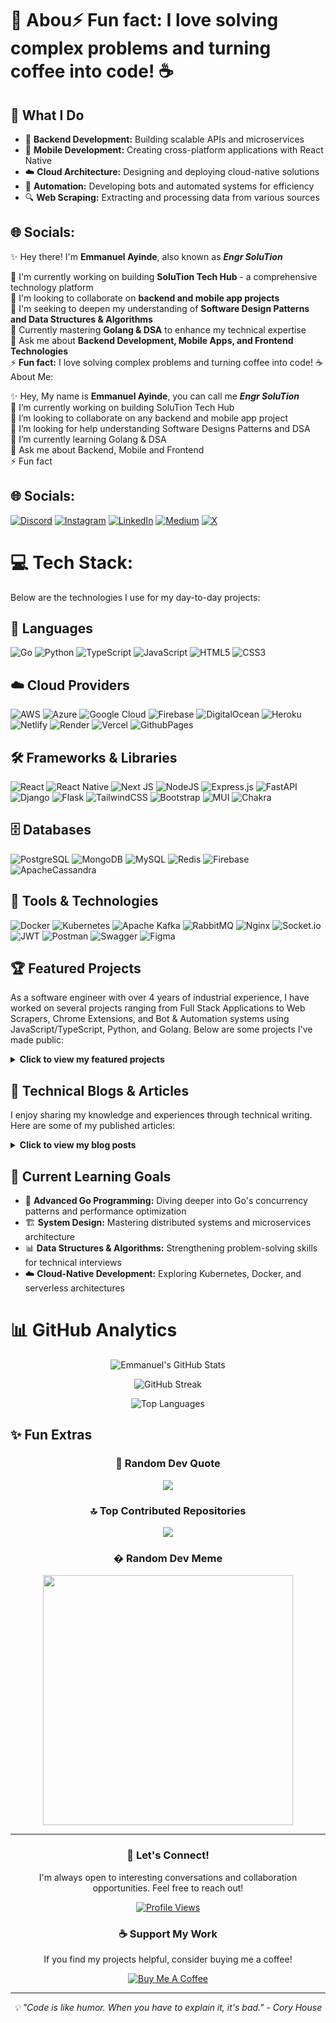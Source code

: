 # 💫 Abou⚡ **Fun fact:** I love solving complex problems and turning coffee into code! ☕️

## 🎯 What I Do

- 🔧 **Backend Development:** Building scalable APIs and microservices
- 📱 **Mobile Development:** Creating cross-platform applications with React Native
- ☁️ **Cloud Architecture:** Designing and deploying cloud-native solutions
- 🤖 **Automation:** Developing bots and automated systems for efficiency
- 🔍 **Web Scraping:** Extracting and processing data from various sources

## 🌐 Socials:

✨ Hey there! I'm **Emmanuel Ayinde**, also known as **_Engr SoluTion_**

🔭 I'm currently working on building **SoluTion Tech Hub** - a comprehensive technology platform  
👯 I'm looking to collaborate on **backend and mobile app projects**  
🤝 I'm seeking to deepen my understanding of **Software Design Patterns and Data Structures & Algorithms**  
🌱 Currently mastering **Golang & DSA** to enhance my technical expertise  
💬 Ask me about **Backend Development, Mobile Apps, and Frontend Technologies**  
⚡ **Fun fact:** I love solving complex problems and turning coffee into code! ☕️ About Me:

✨ Hey, My name is <strong>Emmanuel Ayinde</strong>, you can call me <strong> <i>Engr SoluTion </i></strong> <br>
🔭 I’m currently working on building SoluTion Tech Hub<br>👯 I’m looking to collaborate on any backend and mobile app project<br>🤝 I’m looking for help understanding Software Designs Patterns and DSA<br>🌱 I’m currently learning Golang & DSA<br>💬 Ask me about Backend, Mobile and Frontend<br>⚡ Fun fact

## 🌐 Socials:

[![Discord](https://img.shields.io/badge/Discord-%237289DA.svg?logo=discord&logoColor=white)](https://discord.gg/solution247) [![Instagram](https://img.shields.io/badge/Instagram-%23E4405F.svg?logo=Instagram&logoColor=white)](https://instagram.com/emmanuelishola0) [![LinkedIn](https://img.shields.io/badge/LinkedIn-%230077B5.svg?logo=linkedin&logoColor=white)](https://linkedin.com/in/emmanuelishola1) [![Medium](https://img.shields.io/badge/Medium-12100E?logo=medium&logoColor=white)](https://medium.com/@emmanuelishola1) [![X](https://img.shields.io/badge/X-black.svg?logo=X&logoColor=white)](https://x.com/Engr__SoluTion)

# 💻 Tech Stack:

Below are the technologies I use for my day-to-day projects:

## 🚀 Languages

![Go](https://img.shields.io/badge/go-%2300ADD8.svg?style=flat&logo=go&logoColor=white) ![Python](https://img.shields.io/badge/python-3670A0?style=flat&logo=python&logoColor=ffdd54) ![TypeScript](https://img.shields.io/badge/typescript-%23007ACC.svg?style=flat&logo=typescript&logoColor=white) ![JavaScript](https://img.shields.io/badge/javascript-%23323330.svg?style=flat&logo=javascript&logoColor=%23F7DF1E) ![HTML5](https://img.shields.io/badge/html5-%23E34F26.svg?style=flat&logo=html5&logoColor=white) ![CSS3](https://img.shields.io/badge/css3-%231572B6.svg?style=flat&logo=css3&logoColor=white)

## ☁️ Cloud Providers

![AWS](https://img.shields.io/badge/AWS-%23FF9900.svg?style=flat&logo=amazon-aws&logoColor=white) ![Azure](https://img.shields.io/badge/azure-%230072C6.svg?style=flat&logo=microsoftazure&logoColor=white) ![Google Cloud](https://img.shields.io/badge/GoogleCloud-%234285F4.svg?style=flat&logo=google-cloud&logoColor=white) ![Firebase](https://img.shields.io/badge/firebase-%23039BE5.svg?style=flat&logo=firebase) ![DigitalOcean](https://img.shields.io/badge/DigitalOcean-%230167ff.svg?style=flat&logo=digitalOcean&logoColor=white) ![Heroku](https://img.shields.io/badge/heroku-%23430098.svg?style=flat&logo=heroku&logoColor=white) ![Netlify](https://img.shields.io/badge/netlify-%23000000.svg?style=flat&logo=netlify&logoColor=#00C7B7) ![Render](https://img.shields.io/badge/Render-%46E3B7.svg?style=flat&logo=render&logoColor=white) ![Vercel](https://img.shields.io/badge/vercel-%23000000.svg?style=flat&logo=vercel&logoColor=white) ![GithubPages](https://img.shields.io/badge/github%20pages-121013?style=flat&logo=github&logoColor=white)

## 🛠️ Frameworks & Libraries

![React](https://img.shields.io/badge/react-%2320232a.svg?style=flat&logo=react&logoColor=%2361DAFB) ![React Native](https://img.shields.io/badge/react_native-%2320232a.svg?style=flat&logo=react&logoColor=%2361DAFB) ![Next JS](https://img.shields.io/badge/Next-black?style=flat&logo=next.js&logoColor=white) ![NodeJS](https://img.shields.io/badge/node.js-6DA55F?style=flat&logo=node.js&logoColor=white) ![Express.js](https://img.shields.io/badge/express.js-%23404d59.svg?style=flat&logo=express&logoColor=%2361DAFB) ![FastAPI](https://img.shields.io/badge/FastAPI-005571?style=flat&logo=fastapi) ![Django](https://img.shields.io/badge/django-%23092E20.svg?style=flat&logo=django&logoColor=white) ![Flask](https://img.shields.io/badge/flask-%23000.svg?style=flat&logo=flask&logoColor=white) ![TailwindCSS](https://img.shields.io/badge/tailwindcss-%2338B2AC.svg?style=flat&logo=tailwind-css&logoColor=white) ![Bootstrap](https://img.shields.io/badge/bootstrap-%238511FA.svg?style=flat&logo=bootstrap&logoColor=white) ![MUI](https://img.shields.io/badge/MUI-%230081CB.svg?style=flat&logo=mui&logoColor=white) ![Chakra](https://img.shields.io/badge/chakra-%234ED1C5.svg?style=flat&logo=chakraui&logoColor=white)

## 🗄️ Databases

![PostgreSQL](https://img.shields.io/badge/postgres-%23316192.svg?style=flat&logo=postgresql&logoColor=white) ![MongoDB](https://img.shields.io/badge/MongoDB-%234ea94b.svg?style=flat&logo=mongodb&logoColor=white) ![MySQL](https://img.shields.io/badge/mysql-%2300000f.svg?style=flat&logo=mysql&logoColor=white) ![Redis](https://img.shields.io/badge/redis-%23DD0031.svg?style=flat&logo=redis&logoColor=white) ![Firebase](https://img.shields.io/badge/Firebase-039BE5?style=flat&logo=Firebase&logoColor=white) ![ApacheCassandra](https://img.shields.io/badge/cassandra-%231287B1.svg?style=flat&logo=apache-cassandra&logoColor=white)

## 🔧 Tools & Technologies

![Docker](https://img.shields.io/badge/docker-%230db7ed.svg?style=flat&logo=docker&logoColor=white) ![Kubernetes](https://img.shields.io/badge/kubernetes-%23326ce5.svg?style=flat&logo=kubernetes&logoColor=white) ![Apache Kafka](https://img.shields.io/badge/Apache%20Kafka-000?style=flat&logo=apachekafka) ![RabbitMQ](https://img.shields.io/badge/rabbitmq-FF6600?style=flat&logo=rabbitmq&logoColor=white) ![Nginx](https://img.shields.io/badge/nginx-%23009639.svg?style=flat&logo=nginx&logoColor=white) ![Socket.io](https://img.shields.io/badge/Socket.io-black?style=flat&logo=socket.io&badgeColor=010101) ![JWT](https://img.shields.io/badge/JWT-black?style=flat&logo=JSON%20web%20tokens) ![Postman](https://img.shields.io/badge/Postman-FF6C37?style=flat&logo=postman&logoColor=white) ![Swagger](https://img.shields.io/badge/-Swagger-%23Clojure?style=flat&logo=swagger&logoColor=white) ![Figma](https://img.shields.io/badge/figma-%23F24E1E.svg?style=flat&logo=figma&logoColor=white)

## 🏆 Featured Projects

As a software engineer with over 4 years of industrial experience, I have worked on several projects ranging from Full Stack Applications to Web Scrapers, Chrome Extensions, and Bot & Automation systems using JavaScript/TypeScript, Python, and Golang. Below are some projects I've made public:

<details>
<summary><strong>Click to view my featured projects</strong></summary>

| **Project Name**         | **Description**                                                                                                                                                | **Technologies Used**                                                                                                                                                                                                                                                                                                             |                          **Source Code**                           |
| :----------------------- | :------------------------------------------------------------------------------------------------------------------------------------------------------------- | :-------------------------------------------------------------------------------------------------------------------------------------------------------------------------------------------------------------------------------------------------------------------------------------------------------------------------------- | :----------------------------------------------------------------: |
| **NeoChat Application**  | A full-stack chat application featuring individual and group chat, voice/video calls, and user stories with end-to-end encryption for both messaging and calls | ![Python](https://img.shields.io/badge/python-3670A0?style=flat&logo=python&logoColor=ffdd54) ![TypeScript](https://img.shields.io/badge/typescript-%23007ACC.svg?style=flat&logo=typescript&logoColor=white) ![JavaScript](https://img.shields.io/badge/javascript-%23323330.svg?style=flat&logo=javascript&logoColor=%23F7DF1E) | [View Code](https://github.com/emmanuelayinde/neochat-application) |
| **RSS Aggregator**       | A Go-based RSS feed aggregator that collects and organizes content from multiple sources                                                                       | ![Go](https://img.shields.io/badge/go-%2300ADD8.svg?style=flat&logo=go&logoColor=white) ![PostgreSQL](https://img.shields.io/badge/postgres-%23316192.svg?style=flat&logo=postgresql&logoColor=white)                                                                                                                             |   [View Code](https://github.com/emmanuelayinde/rss-aggregator)    |
| **WebSocket with Redis** | Real-time communication system using WebSocket and Redis for scalable messaging                                                                                | ![Python](https://img.shields.io/badge/python-3670A0?style=flat&logo=python&logoColor=ffdd54) ![Redis](https://img.shields.io/badge/redis-%23DD0031.svg?style=flat&logo=redis&logoColor=white) ![WebSocket](https://img.shields.io/badge/WebSocket-010101?style=flat&logo=socket.io&logoColor=white)                              |                           [View Code](#)                           |

</details>

## 📝 Technical Blogs & Articles

I enjoy sharing my knowledge and experiences through technical writing. Here are some of my published articles:

<details>
<summary><strong>Click to view my blog posts</strong></summary>

| **Blog Title**                             | **Platform**  |                    **Blog URL**                     |
| :----------------------------------------- | :------------ | :-------------------------------------------------: |
| **API Architectural Styles - Part I**      | Dev Community |  [Read Article](https://dev.to/emmanuelayinde/api)  |
| **API Architectural Styles - Part II**     | Dev Community |  [Read Article](https://dev.to/emmanuelayinde/api)  |
| **Understanding Software Design Patterns** | Medium        | [Read Article](https://medium.com/@emmanuelishola1) |
| **Building Scalable Backend Systems**      | Medium        | [Read Article](https://medium.com/@emmanuelishola1) |

</details>

## 🎯 Current Learning Goals

- 🚀 **Advanced Go Programming:** Diving deeper into Go's concurrency patterns and performance optimization
- 🏗️ **System Design:** Mastering distributed systems and microservices architecture
- 📊 **Data Structures & Algorithms:** Strengthening problem-solving skills for technical interviews
- ☁️ **Cloud-Native Development:** Exploring Kubernetes, Docker, and serverless architectures

# 📊 GitHub Analytics

<div align="center">

![Emmanuel's GitHub Stats](https://github-readme-stats.vercel.app/api?username=emmanuelayinde&theme=radical&hide_border=true&include_all_commits=false&count_private=true)

![GitHub Streak](https://github-readme-streak-stats.herokuapp.com/?user=emmanuelayinde&theme=radical&hide_border=true)

![Top Languages](https://github-readme-stats.vercel.app/api/top-langs/?username=emmanuelayinde&theme=radical&hide_border=true&include_all_commits=false&count_private=true&layout=compact)

</div>

## ✨ Fun Extras

<div align="center">

### 💭 Random Dev Quote

![](https://quotes-github-readme.vercel.app/api?type=horizontal&theme=radical)

### 🔝 Top Contributed Repositories

![](https://github-contributor-stats.vercel.app/api?username=emmanuelayinde&limit=5&theme=radical&combine_all_yearly_contributions=true)

### � Random Dev Meme

<img src='https://randommeme-five.vercel.app/' style="height: 400px;"/>

</div>

---

<div align="center">

### 🤝 Let's Connect!

I'm always open to interesting conversations and collaboration opportunities. Feel free to reach out!

[![Profile Views](https://visitcount.itsvg.in/api?id=emmanuelayinde&icon=5&color=0)](https://visitcount.itsvg.in)

### ☕ Support My Work

If you find my projects helpful, consider buying me a coffee!

[![Buy Me A Coffee](https://img.shields.io/badge/Buy%20Me%20a%20Coffee-ffdd00?style=for-the-badge&logo=buy-me-a-coffee&logoColor=black)](https://buymeacoffee.com/emmanuelayinde)

</div>

---

<div align="center">
<em>💡 "Code is like humor. When you have to explain it, it's bad." - Cory House</em>
</div>
